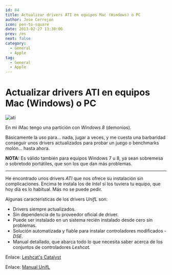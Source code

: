 ```yaml
---
id: 84
title: Actualizar drivers ATI en equipos Mac (Windows) o PC
author: Jose Cerrejon
icon: pen-to-square
date: 2013-02-27 13:30:00
prev: /es
next: false
category:
  - General
  - Apple
tag:
  - General
  - Apple
---
```


# Actualizar drivers ATI en equipos Mac (Windows) o PC

![ati](/images/compo_misa_imac.jpg)

En mi iMac tengo una partición con *Windows 8* (demonios). 

Básicamente la uso para... nada, jugar a veces, y me cuesta una barbaridad conseguir unos drivers actualizados para probar un juego o benchmarks molón... hasta ahora.

**NOTA:** Es válido también para equipos Windows 7 u 8, ya sean sobremesa o sobretodo portátiles, que son los que dan más problemas.

- - -
He encontrado unos drivers *ATI* que nos ofrece su instalación sin complicaciones. Encima te instala los de *Intel* si los tuviera tu equipo, que hoy día es lo habitual. Más no se puede pedir.

Algunas características de los drivers *UnifL* son:
 
* Drivers siempre actualizados.
* Sin dependencia de tu proveedor oficial de driver.
* Puede ser instalado en un sistema recién instalado desde cero sin problemas.
* Solución automatizada y fiable para instalar controladores modificados - *DSE.*
* Manual detallado, que abarca todo lo que necesita saber acerca de los conjuntos de controladores *Leshcat.*

Enlace: [Leshcat's Catalyst](http://leshcatlabs.net)

Enlace: [Manual UnifL](http://leshcatlabs.net/manual/) 
